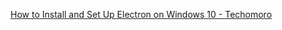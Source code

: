
[How to Install and Set Up Electron on Windows 10 - Techomoro](https://www.techomoro.com/how-to-install-and-set-up-electron-on-windows-10/)

<link rel="stylesheet" href="https://cdn.jsdelivr.net/npm/fork-awesome@1.1.7/css/fork-awesome.min.css" integrity="sha256-gsmEoJAws/Kd3CjuOQzLie5Q3yshhvmo7YNtBG7aaEY=" crossorigin="anonymous">

<i class="fa fa-camera-retro"></i> 

<i class="fa fa-camera-retro fa-lg"></i> 

<i class="fa fa-camera-retro fa-2x"></i> 

<i class="fa fa-camera-retro fa-3x"></i> 

<i class="fa fa-camera-retro fa-4x"></i> 

<i class="fa fa-camera-retro fa-5x"></i> 

